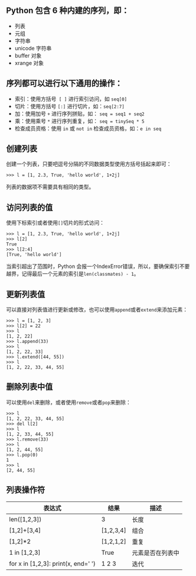 ## Python 包含 6 种内建的序列，即：
- 列表
- 元组
- 字符串
- unicode 字符串
- buffer 对象
- xrange 对象

## 序列都可以进行以下通用的操作：
- 索引：使用方括号` [ ]` 进行索引访问，如 `seq[0]`
- 切片：使用方括号 `[:]` 进行切片，如：`seq[2:7]`
- 加：使用加号 `+` 进行序列拼贴，如： `seq = seq1 + seq2`
- 乘：使用乘号 `*` 进行序列重复，如： `seq = tinySeq * 5`
- 检查成员资格：使用 `in` 或 `not in` 检查成员资格，如：`e in seq`

## 创建列表

创建一个列表，只要吧逗号分隔的不同数据类型使用方括号括起来即可：

```
>>> l = [1, 2.3, True, 'hello world', 1+2j]
```

列表的数据项不需要具有相同的类型。

## 访问列表的值

使用下标索引或者使用`[]`切片的形式访问：

```
>>> l = [1, 2.3, True, 'hello world', 1+2j]
>>> l[2]
True
>>> l[2:4]
[True, 'hello world']
```

当索引超出了范围时，Python 会报一个IndexError错误，所以，要确保索引不要越界，记得最后一个元素的索引是`len(classmates) - 1`。

## 更新列表值

可以直接对列表值进行更新或修改，也可以使用`append`或者`extend`来添加元素：

```
>>> l = [1, 2, 3]
>>> l[2] = 22
>>> l
[1, 2, 22]
>>> l.append(33)
>>> l
[1, 2, 22, 33]
>>> l.extend([44, 55])
>>> l
[1, 2, 22, 33, 44, 55]
```

## 删除列表中值

可以使用`del`来删除，或者使用`remove`或者`pop`来删除：

```
>>> l
[1, 2, 22, 33, 44, 55]
>>> del l[2]
>>> l
[1, 2, 33, 44, 55]
>>> l.remove(33)
>>> l
[1, 2, 44, 55]
>>> l.pop(0)
1
>>> l
[2, 44, 55]
```

## 列表操作符

|表达式|结果|描述|
|-|-|-|
|len([1,2,3])|3|长度|
|[1,2]+[3,4]|[1,2,3,4]|组合|
|[1,2]*2|[1,2,1,2]|重复|
|1 in [1,2,3]|True|元素是否在列表中|
|for x in [1,2,3]: print(x, end=' ')|1 2 3|迭代|

